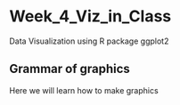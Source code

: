 # Week_4_Viz_in_Class
Data Visualization using R package ggplot2

## Grammar of graphics
Here we will learn how to make graphics